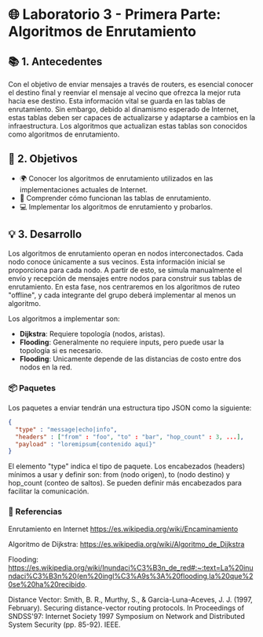 # 🌐 Laboratorio 3 - Primera Parte: Algoritmos de Enrutamiento 

## 📚 1. Antecedentes
Con el objetivo de enviar mensajes a través de routers, es esencial conocer el destino final y reenviar el mensaje al vecino que ofrezca la mejor ruta hacia ese destino. Esta información vital se guarda en las tablas de enrutamiento. Sin embargo, debido al dinamismo esperado de Internet, estas tablas deben ser capaces de actualizarse y adaptarse a cambios en la infraestructura. Los algoritmos que actualizan estas tablas son conocidos como algoritmos de enrutamiento.

## 🎯 2. Objetivos
- 🌍 Conocer los algoritmos de enrutamiento utilizados en las implementaciones actuales de Internet.
- 🧠 Comprender cómo funcionan las tablas de enrutamiento.
- 💻 Implementar los algoritmos de enrutamiento y probarlos.

## 💡 3. Desarrollo
Los algoritmos de enrutamiento operan en nodos interconectados. Cada nodo conoce únicamente a sus vecinos. Esta información inicial se proporciona para cada nodo. A partir de esto, se simula manualmente el envío y recepción de mensajes entre nodos para construir sus tablas de enrutamiento. En esta fase, nos centraremos en los algoritmos de ruteo "offline", y cada integrante del grupo deberá implementar al menos un algoritmo.

Los algoritmos a implementar son:
- **Dijkstra**: Requiere topología (nodos, aristas).
- **Flooding**: Generalmente no requiere inputs, pero puede usar la topología si es necesario.
- **Flooding**: Unicamente depende de las distancias de costo entre dos nodos en la red.

### 📦 Paquetes
Los paquetes a enviar tendrán una estructura tipo JSON como la siguiente:
```json
{
  "type" : "message|echo|info",
  "headers" : ["from" : "foo", "to" : "bar", "hop_count" : 3, ...],
  "payload" : "loremipsum{contenido aquí}"
}
```

El elemento "type" indica el tipo de paquete. Los encabezados (headers) mínimos a usar y definir son: from (nodo origen), to (nodo destino) y hop_count (conteo de saltos). Se pueden definir más encabezados para facilitar la comunicación.



### 📖 Referencias

Enrutamiento en Internet
https://es.wikipedia.org/wiki/Encaminamiento

Algoritmo de Dijkstra:
https://es.wikipedia.org/wiki/Algoritmo_de_Dijkstra

Flooding:
https://es.wikipedia.org/wiki/Inundaci%C3%B3n_de_red#:~:text=La%20inundaci%C3%B3n%20(en%20ingl%C3%A9s%3A%20flooding,la%20que%20se%20ha%20recibido.

Distance Vector: 
Smith, B. R., Murthy, S., & Garcia-Luna-Aceves, J. J. (1997, February). Securing distance-vector routing protocols. In Proceedings of SNDSS'97: Internet Society 1997 Symposium on Network and Distributed System Security (pp. 85-92). IEEE.